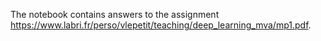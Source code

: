 The notebook contains answers to the assignment https://www.labri.fr/perso/vlepetit/teaching/deep_learning_mva/mp1.pdf.
